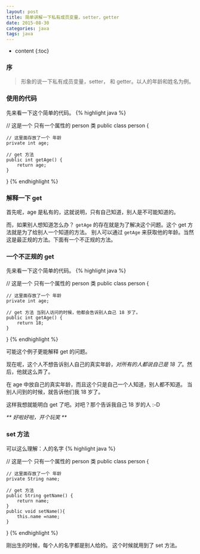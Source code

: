 ```yaml
---
layout: post
title: 简单讲解一下私有成员变量，setter，getter
date: 2015-08-30 
categories: java
tags: java
---
```


* content
{:toc}

### 序
> 形象的说一下私有成员变量，setter， 和 getter。以人的年龄和姓名为例。

### 使用的代码
先来看一下这个简单的代码。
{% highlight java %}

// 这是一个 只有一个属性的 person 类
public class person {

    // 这里面存放了一个 年龄
    private int age;
     
    // get 方法
    public int getAge() {
        return age;
    }
}
{% endhighlight %}

### 解释一下 get
首先呢，age 是私有的，这就说明，只有自己知道，别人是不可能知道的。

而，如果别人想知道怎么办？ `getAge` 的存在就是为了解决这个问题。这个 get 方法就是为了给别人一个知道的方法。
别人可以通过 `getAge` 来获取他的年龄。当然这是最正规的方法。下面有一个不正规的方法。

### 一个不正规的 get
先来看一下这个简单的代码。
{% highlight java %}

// 这是一个 只有一个属性的 person 类
public class person {

    // 这里面存放了一个 年龄
    private int age;
     
    // get 方法 当别人访问的时候，他都会告诉别人自己 18 岁了。
    public int getAge() {
        return 18;
    }
}
{% endhighlight %}

可能这个例子更能解释 get 的问题。

现在呢，这个人不想告诉别人自己的真实年龄，*对所有的人都说自己是 18 了*。然后，他就这么弄了。

在 age 中放自己的真实年龄，而且这个只是自己一个人知道，别人都不知道。
当别人问到的时候，就告诉他们我 18 岁了。

这样我想就能明白 get 了吧。对吧？那个告诉我自己 18 岁的人  :-D

_** 好啦好啦，开个玩笑 **_

### set 方法
可以这么理解：人的名字
{% highlight java %}

// 这是一个 只有一个属性的 person 类
public class person {

    // 这里面存放了一个 年龄
    private String name;
     
    // get 方法 
    public String getName() {
        return name;
    }
    public void setName(){
        this.name =name;
    }
}
{% endhighlight %}

刚出生的时候，每个人的名字都是别人给的。 这个时候就用到了 set 方法。